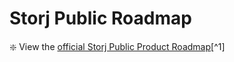 # Storj Public Roadmap
:sparkle: View the [official Storj Public Product Roadmap](https://github.com/orgs/storj/projects/15)[^1]

